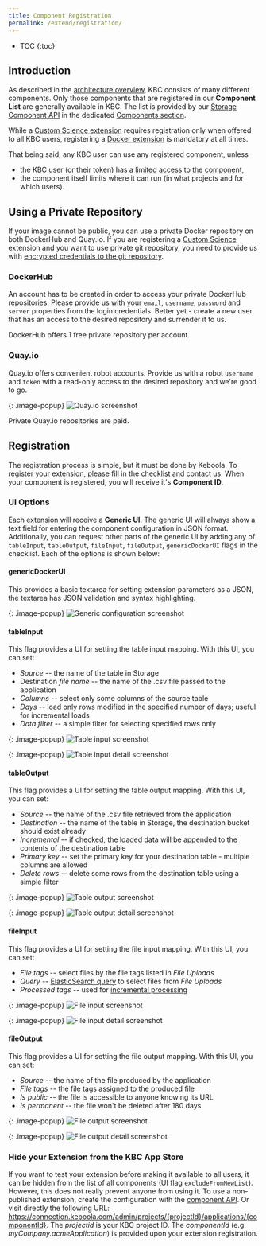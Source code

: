 ```yaml
---
title: Component Registration
permalink: /extend/registration/
---
```


* TOC
{:toc}

## Introduction
As described in the [architecture overview](/overview/), KBC consists of many different components. Only those components that are registered in our **Component List** are generally available in KBC. The list is provided by our [Storage Component API](http://docs.keboola.apiary.io/#) in the dedicated [Components section](http://docs.keboola.apiary.io/#reference/components).

While a [Custom Science extension](/extend/custom-science/) requires registration only when offered to all KBC users, registering a [Docker extension](/extend/docker/) is mandatory at all times.

That being said, any KBC user can use any registered component, unless

- the KBC user (or their token) has a [limited access to the component](https://help.keboola.com/storage/tokens/),
- the component itself limits where it can run (in what projects and for which users).

## Using a Private Repository
If your image cannot be public, you can use a private Docker repository on both DockerHub and Quay.io. If you are
registering a [Custom Science](/extend/custom-science/) extension and you want to use private git repository, you need to provide us with [encrypted credentials to the git repository](/extend/custom-science/development/#encryption-beforehand).

### DockerHub

An account has to be created in order to access your private DockerHub repositories. Please provide us with your `email`, `username`, `password` and `server` properties from the login credentials. Better yet - create a new user that has an access to the desired repository and surrender it to us.

DockerHub offers 1 free private repository per account.

### Quay.io

Quay.io offers convenient robot accounts. Provide us with a robot `username` and `token` with a read-only access to the desired repository and we're good to go.

{: .image-popup}
![Quay.io screenshot](/extend/registration/quayioprivate.png)

Private Quay.io repositories are paid.

## Registration
The registration process is simple, but it must be done by Keboola. To register your extension,
please fill in the [checklist](/extend/registration/checklist) and contact us. When your component is registered, you will receive it's **Component ID**.

### UI Options
Each extension will receive a **Generic UI**. The generic UI will always show a text field for entering the
component configuration in JSON format. Additionally, you can request other parts of the generic UI by
adding any of `tableInput`, `tableOutput`, `fileInput`, `fileOutput`, `genericDockerUI` flags in the checklist. Each of
the options is shown below:

#### genericDockerUI
This provides a basic textarea for setting extension parameters as a JSON, the textarea has
JSON validation and syntax highlighting.

{: .image-popup}
![Generic configuration screenshot](/extend/registration/configuration.png)

#### tableInput
This flag provides a UI for setting the table input mapping. With this UI, you can set:

- *Source* -- the name of the table in Storage
- Destination *file name* -- the name of the .csv file passed to the application
- *Columns* -- select only some columns of the source table
- *Days* -- load only rows modified in the specified number of days; useful for incremental loads
- *Data filter* -- a simple filter for selecting specified rows only

{: .image-popup}
![Table input screenshot](/extend/registration/table-input-1.png)

{: .image-popup}
![Table input detail screenshot](/extend/registration/table-input-2.png)

#### tableOutput
This flag provides a UI for setting the table output mapping. With this UI, you can set:

- *Source* -- the name of the .csv file retrieved from the application
- *Destination* -- the name of the table in Storage, the destination bucket should exist already
- *Incremental* -- if checked, the loaded data will be appended to the contents of the destination table
- *Primary key* -- set the primary key for your destination table - multiple columns are allowed
- *Delete rows* -- delete some rows from the destination table using a simple filter

{: .image-popup}
![Table output screenshot](/extend/registration/table-output-1.png)

{: .image-popup}
![Table output detail screenshot](/extend/registration/table-output-2.png)

#### fileInput
This flag provides a UI for setting the file input mapping. With this UI, you can set:

- *File tags* -- select files by the file tags listed in *File Uploads*
- *Query* -- [ElasticSearch query](https://www.elastic.co/guide/en/elasticsearch/reference/current/query-dsl-query-string-query.html#query-string-syntax)
to select files from *File Uploads*
- *Processed tags* -- used for [incremental processing](/extend/common-interface/config-file/#incremental-processing)

{: .image-popup}
![File input screenshot](/extend/registration/file-input-1.png)

{: .image-popup}
![File input detail screenshot](/extend/registration/file-input-2.png)

#### fileOutput
This flag provides a UI for setting the file output mapping. With this UI, you can set:

- *Source* -- the name of the file produced by the application
- *File tags* -- the file tags assigned to the produced file
- *Is public* -- the file is accessible to anyone knowing its URL
- *Is permanent* -- the file won't be deleted after 180 days

{: .image-popup}
![File output screenshot](/extend/registration/file-output-1.png)

{: .image-popup}
![File output detail screenshot](/extend/registration/file-output-2.png)

### Hide your Extension from the KBC App Store
If you want to test your extension before making it available to all users, it can be
hidden from the list of all components (UI flag `excludeFromNewList`).
However, this does not really prevent anyone from using it.
To use a non-published extension, create the configuration with
the [component API](http://docs.keboola.apiary.io/#reference/components/create-config/create-config).
Or visit directly the following URL: https://connection.keboola.com/admin/projects/{projectId}/applications/{componentId}.
The *projectid* is your KBC project ID. The *componentId* (e.g. _myCompany.acmeApplication_) is provided upon your extension registration.

